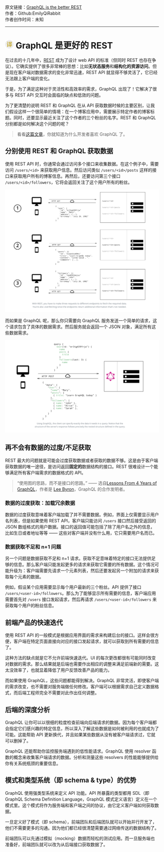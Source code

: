 原文链接：[GraphQL is the better REST](https://www.howtographql.com/basics/1-graphql-is-the-better-rest/ "GraphQL 是更好的 REST") <br/>
作者：Github:EmilyQiRabbit <br/>
作者创作时间：未知

------------------------------------------------------------------------------------------------

# <img src="https://github.com/jimwong666/FEstart/blob/master/translatedArticles/images/publicFile/icon_teranlation.png" alt="译文"> GraphQL 是更好的 REST

在过去的十几年中，[REST](https://en.wikipedia.org/wiki/Representational_state_transfer) 成为了设计 web API 的标准（但同时 REST 也存在争议）。它确实提供了很多非常棒的思想：比如**无状态服务**和**结构化的资源访问**。但是现在客户端对数据需求的变化非常迅速，REST API 就显得不够灵活了，它已经无法跟上客户端的变化。

于是，为了满足这种对于灵活性和高效率的需求，GraphQL 出现了！它解决了很多与 REST API 交互时会面临的缺点和低效的问题。

为了更清楚的说明 REST 和 GraphQL 在从 API 获取数据时候的主要区别，让我们假设这样一个很简单的情境：在一个博客应用中，需要展示特定作者的博客标题。同时，还要显示最近关注了这个作者的三个粉丝的名字。REST 和 GraphQL 分别都是如何解决这个问题的呢？

> 看看[这篇文章](https://blog.graph.cool/b60cfa683511)，你就知道为什么开发者喜欢 GraphQL 了。

## 分别使用 REST 和 GraphQL 获取数据

使用 REST API 时，你通常会通过访问多个接口来收集数据。在这个例子中，需要访问 `/users/<id>` 来获取用户信息。然后访问类似 `/users/<id>/posts` 这样的接口来获取用户所有的博客信息。再然后，还要访问第三个接口 `/users/<id>/followers`，它将会返回关注了这个用户所有的粉丝。

![rest](./image/pic_1.png)

而如果是 GraphQL 呢，那么你只需要向 GraphQL 服务发送一个简单的请求，这个请求包含了具体的数据需求。然后服务就会返回一个 JSON 对象，满足所有这些数据需求。

![graphql](./image/pic_2.png)

## 再不会有数据的过度/不足获取

REST 最大的问题就是可能会过度获取数据或者获取的数据不够。这是由于客户端获取数据的唯一途径，是访问返回**固定的**数据结构的接口。REST 很难设计一个能够满足所有客户端需求的数据格式的 API。

> “使用图的思路，而不是接口的思路。” —— 选自[Lessons From 4 Years of GraphQL](https://www.graphql.com/articles/4-years-of-graphql-lee-byron)，作者是 [Lee Byron](https://twitter.com/leeb)，GraphQL 的合作发明者。

### 数据的过度获取：加载冗余数据

数据的过度获取意味着客户端加载了并不需要数据。例如，界面上仅需要显示用户名列表，但是如果使用 REST API，客户端只能访问 `/users` 接口然后接受返回的 JSON 数组格式的用户数据。接口的返回值可能包括了除了用户名之外的信息，比如生日或者地址等等 —— 这些对客户端并没有什么用，它只需要用户名而已。

### 数据获取不足和 n+1 问题

另一个问题是数据获取不足和 n+1 请求。获取不足意味着特定的接口无法提供足够的信息。那么客户端只能发起更多的请求来获取它需要的所有数据。这个情况可能升级为：客户端需要先请求一个元素列表，然后还要发起另一个附加的请求来获取每个元素的数据。

例如，假设某个应用需要显示每个用户最新的三个粉丝。API 提供了接口 `/users/<user-id>/followers`。那么为了能够显示所有需要的信息，客户端应用需要首先对 `/users` 接口发起请求，然后再请求 `/users/<user-id>/followers` 来获取每个用户的粉丝信息。

## 前端产品的快速迭代

使用 REST API 的一般模式是根据应用界面的需求来构建后台的接口。这样会很方便，客户端在特定页面直接向对应的接口发起请求，就可以获取到所有需要的信息了。

这种方法的缺点就是它不允许前端快速迭代。UI 的每次更改都很有可能同时改变对数据的需求。那么结果就是后端也需要作出相应的调整来满足前端新的需要。这太没效率了，也就显着降低了用户反馈改善产品的能力。

而如果使用 GraphQL，这些问题都能得到解决。GraphQL 非常灵活，即使客户端的需求改变，也不需要对服务端做任何修改。客户端可以根据需求自己定义数据格式，而后端工程师完全不需要对此作出任何调整。

## 后端的深度分析

GraphQL 让你可以以很细的粒度检查前端向后端请求的数据。因为每个客户端都会指定它们感兴趣的特定信息，所以深入了解这些数据是如何被利用的也就成为了可能。这能帮助 API 更新换代，并且如果某些数据从没有被客户端请求过，它就可以删掉了。

GraphQL 还能帮助你监控服务端遇到的低性能请求。GraphQL 使用 resolver 函数的概念来收集客户端请求的数据。分析和测量这些 resolvers 的性能能够提供给你有关系统瓶颈的重要信息。

## 模式和类型系统（即 schema & type）的优势

GraphQL 使用强类型系统来定义 API 功能。API 所暴露的类型都用 SDL（即 GraphQL Schema Definition Language，GraphQL 模式定义语言）定义在一个模式里。这个模式将作为服务端和客户端之间的协议，由它定义客户端如何获取数据。

一旦定义好了模式（即 schema），前端团队和后端团队就可以开始并行开发了，他们不需要更多的沟通。因为他们都已经很清楚需要通过网络传送的数据结构了。

前端团队可以先通过模拟（mocking）数据而轻松的测试应用。而一旦服务端也准备好，前端团队就可以改为从后端接口获取数据了。